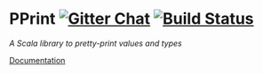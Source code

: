 PPrint [![Gitter Chat][gitter-badge]][gitter-link] [![Build Status][travis-badge]][travis-link]
===============================================================================================

[travis-badge]: https://travis-ci.org/lihaoyi/PPrint.svg
[travis-link]: https://travis-ci.org/lihaoyi/PPrint

[gitter-badge]: https://badges.gitter.im/Join%20Chat.svg
[gitter-link]: https://gitter.im/lihaoyi/PPrint?utm_source=badge&utm_medium=badge&utm_campaign=pr-badge&utm_content=badge

*A Scala library to pretty-print values and types*

[Documentation](https://lihaoyi.github.io/PPrint/)
